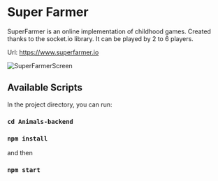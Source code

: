 # Super Farmer

SuperFarmer is an online implementation of childhood games. Created thanks to the socket.io library. It can be played by 2 to 6 players.

Url: https://www.superfarmer.io

![SuperFarmerScreen](https://syki.pl/Photos/superFarmer/superFarmer-pc.png)

## Available Scripts

In the project directory, you can run:

### `cd Animals-backend`

### `npm install`

and then

### `npm start`
